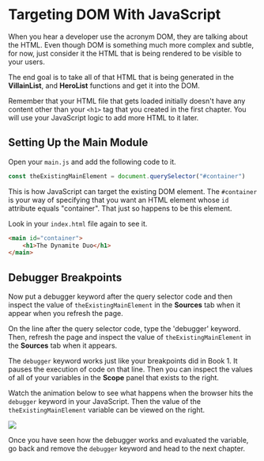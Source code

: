 # Targeting DOM With JavaScript

When you hear a developer use the acronym DOM, they are talking about the HTML. Even though DOM is something much more complex and subtle, for now, just consider it the HTML that is being rendered to be visible to your users.

The end goal is to take all of that HTML that is being generated in the **VillainList**, and **HeroList** functions and get it into the DOM.

Remember that your HTML file that gets loaded initially doesn't have any content other than your `<h1>` tag that you created in the first chapter. You will use your JavaScript logic to add more HTML to it later.

## Setting Up the Main Module

Open your `main.js` and add the following code to it.

```js
const theExistingMainElement = document.querySelector("#container")
```

This is how JavaScript can target the existing DOM element. The `#container` is your way of specifying that you want an HTML element whose `id` attribute equals "container". That just so happens to be this element.

Look in your `index.html` file again to see it.

```html
<main id="container">
    <h1>The Dynamite Duo</h1>
</main>
```

## Debugger Breakpoints

Now put a debugger keyword after the query selector code and then inspect the value of `theExistingMainElement` in the **Sources** tab when it appear when you refresh the page.

On the line after the query selector code, type the 'debugger' keyword. Then, refresh the page and inspect the value of `theExistingMainElement` in the **Sources** tab when it appears.

The `debugger` keyword works just like your breakpoints did in Book 1. It pauses the execution of code on that line. Then you can inspect the values of all of your variables in the **Scope** panel that exists to the right.

Watch the animation below to see what happens when the browser hits the `debugger` keyword in your JavaScript. Then the value of the `theExistingMainElement` variable can be viewed on the right.

![](./images/intro-to-sources-dev-panel.gif)

Once you have seen how the debugger works and evaluated the variable, go back and remove the `debugger` keyword and head to the next chapter.
